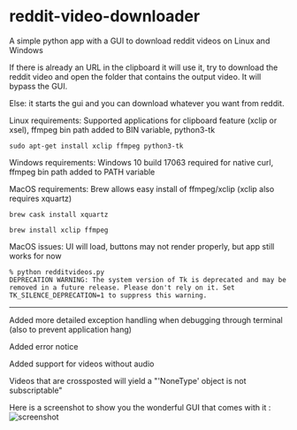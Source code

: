 # reddit-video-downloader
A simple python app with a GUI to download reddit videos on Linux and Windows

If there is already an URL in the clipboard it will use it, try to download the reddit video and open the folder that contains the output video. It will bypass the GUI.

Else: it starts the gui and you can download whatever you want from reddit.

Linux requirements: Supported applications for clipboard feature (xclip or xsel), ffmpeg bin path added to BIN variable, python3-tk

`sudo apt-get install xclip ffmpeg python3-tk`

Windows requirements: Windows 10 build 17063 required for native curl, ffmpeg bin path added to PATH variable

MacOS requirements: Brew allows easy install of ffmpeg/xclip (xclip also requires xquartz)

`brew cask install xquartz`

`brew install xclip ffmpeg`

MacOS issues: UI will load, buttons may not render properly, but app still works for now

```
% python redditvideos.py
DEPRECATION WARNING: The system version of Tk is deprecated and may be removed in a future release. Please don't rely on it. Set TK_SILENCE_DEPRECATION=1 to suppress this warning.
```
___

Added more detailed exception handling when debugging through terminal (also to prevent application hang)

Added error notice

Added support for videos without audio

Videos that are crossposted will yield a "'NoneType' object is not subscriptable"

Here is a screenshot to show you the wonderful GUI that comes with it :
![screenshot](https://i.imgur.com/NOkrFTZ.png)
